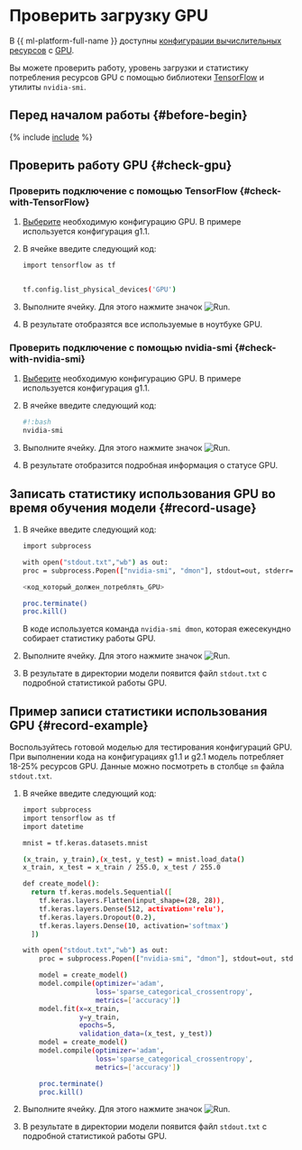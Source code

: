 # Проверить загрузку GPU

В {{ ml-platform-full-name }} доступны [конфигурации вычислительных ресурсов](../../concepts/configurations.md) с [GPU](../../../glossary/gpu.md).

Вы можете проверить работу, уровень загрузки и статистику потребления ресурсов GPU с помощью библиотеки [TensorFlow](https://www.tensorflow.org/) и утилиты `nvidia-smi`.

## Перед началом работы {#before-begin}

{% include [include](../../../_includes/datasphere/ui-before-begin.md) %}

## Проверить работу GPU {#check-gpu}

### Проверить подключение с помощью TensorFlow {#check-with-TensorFlow}

1. [Выберите](control-compute-resources.md) необходимую конфигурацию GPU. В примере используется конфигурация g1.1.
1. В ячейке введите следующий код:

    ```bash
    import tensorflow as tf


    tf.config.list_physical_devices('GPU')
    ```

1. Выполните ячейку. Для этого нажмите значок ![Run](../../../_assets/datasphere/jupyterlab/run.svg).
1. В результате отобразятся все используемые в ноутбуке GPU.

### Проверить подключение с помощью nvidia-smi {#check-with-nvidia-smi}

1. [Выберите](control-compute-resources.md) необходимую конфигурацию GPU. В примере используется конфигурация g1.1.
1. В ячейке введите следующий код:

    ```bash
    #!:bash
    nvidia-smi
    ```

1. Выполните ячейку. Для этого нажмите значок ![Run](../../../_assets/datasphere/jupyterlab/run.svg).
1. В результате отобразится подробная информация о статусе GPU.

## Записать статистику использования GPU во время обучения модели {#record-usage}

1. В ячейке введите следующий код:

    ```bash
    import subprocess

    with open("stdout.txt","wb") as out:
    proc = subprocess.Popen(["nvidia-smi", "dmon"], stdout=out, stderr=subprocess.STDOUT)

    <код_который_должен_потреблять_GPU>

    proc.terminate()
    proc.kill()
    ```

    В коде используется команда `nvidia-smi dmon`, которая ежесекундно собирает статистику работы GPU.

1. Выполните ячейку. Для этого нажмите значок ![Run](../../../_assets/datasphere/jupyterlab/run.svg).
1. В результате в директории модели появится файл `stdout.txt` с подробной статистикой работы GPU.

## Пример записи статистики использования GPU {#record-example}

Воспользуйтесь готовой моделью для тестирования конфигураций GPU. При выполнении кода на конфигурациях g1.1 и g2.1 модель потребляет 18-25% ресурсов GPU. Данные можно посмотреть в столбце `sm` файла `stdout.txt`.

1. В ячейке введите следующий код:

    ```bash
    import subprocess
    import tensorflow as tf
    import datetime

    mnist = tf.keras.datasets.mnist

    (x_train, y_train),(x_test, y_test) = mnist.load_data()
    x_train, x_test = x_train / 255.0, x_test / 255.0

    def create_model():
      return tf.keras.models.Sequential([
        tf.keras.layers.Flatten(input_shape=(28, 28)),
        tf.keras.layers.Dense(512, activation='relu'),
        tf.keras.layers.Dropout(0.2),
        tf.keras.layers.Dense(10, activation='softmax')
      ])

    with open("stdout.txt","wb") as out:
        proc = subprocess.Popen(["nvidia-smi", "dmon"], stdout=out, stderr=subprocess.STDOUT)

        model = create_model()
        model.compile(optimizer='adam',
                      loss='sparse_categorical_crossentropy',
                      metrics=['accuracy'])
        model.fit(x=x_train,
                  y=y_train,
                  epochs=5,
                  validation_data=(x_test, y_test))
        model = create_model()
        model.compile(optimizer='adam',
                      loss='sparse_categorical_crossentropy',
                      metrics=['accuracy'])

        proc.terminate()
        proc.kill()
    ```

1. Выполните ячейку. Для этого нажмите значок ![Run](../../../_assets/datasphere/jupyterlab/run.svg).
1. В результате в директории модели появится файл `stdout.txt` с подробной статистикой работы GPU.

